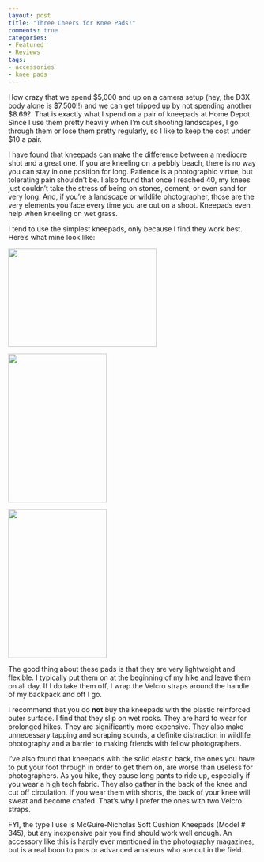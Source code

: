 ```yaml
---
layout: post
title: "Three Cheers for Knee Pads!"
comments: true
categories:
- Featured
- Reviews
tags:
- accessories
- knee pads
---
```

How crazy that we spend $5,000 and up on a camera setup (hey, the D3X body alone is $7,500!!) and we can get tripped up by not spending another $8.69?  That is exactly what I spend on a pair of kneepads at Home Depot. Since I use them pretty heavily when I’m out shooting landscapes, I go through them or lose them pretty regularly, so I like to keep the cost under $10 a pair.

I have found that kneepads can make the difference between a mediocre shot and a great one. If you are kneeling on a pebbly beach, there is no way you can stay in one position for long. Patience is a photographic virtue, but tolerating pain shouldn’t be. I also found that once I reached 40, my knees just couldn’t take the stress of being on stones, cement, or even sand for very long. And, if you’re a landscape or wildlife photographer, those are the very elements you face every time you are out on a shoot. Kneepads even help when kneeling on wet grass.

I tend to use the simplest kneepads, only because I find they work best. Here’s what mine look like:

<a href="http://blog.lesterpickerphoto.com/wp-content/uploads/2010/09/knee-pads-1-of-31.jpg"><img class="size-medium wp-image-566" title="knee pads 1 of 3" src="http://blog.lesterpickerphoto.com/wp-content/uploads/2010/09/knee-pads-1-of-31-300x199.jpg" alt="" width="300" height="199"></a>

<a href="http://blog.lesterpickerphoto.com/wp-content/uploads/2010/09/knee-pads-2-of-31.jpg"><img class="aligncenter size-medium wp-image-567" title="knee pads 2 of 3" src="http://blog.lesterpickerphoto.com/wp-content/uploads/2010/09/knee-pads-2-of-31-199x300.jpg" alt="" width="199" height="300"></a>

<a href="http://blog.lesterpickerphoto.com/wp-content/uploads/2010/09/knee-pads-3-of-31.jpg"><img class="size-medium wp-image-568" title="knee pads 3 of 3" src="http://blog.lesterpickerphoto.com/wp-content/uploads/2010/09/knee-pads-3-of-31-199x300.jpg" alt="" width="199" height="300"></a>

The good thing about these pads is that they are very lightweight and flexible. I typically put them on at the beginning of my hike and leave them on all day. If I do take them off, I wrap the Velcro straps around the handle of my backpack and off I go.

I recommend that you do <strong>not</strong> buy the kneepads with the plastic reinforced outer surface. I find that they slip on wet rocks. They are hard to wear for prolonged hikes. They are significantly more expensive. They also make unnecessary tapping and scraping sounds, a definite distraction in wildlife photography and a barrier to making friends with fellow photographers.

I’ve also found that kneepads with the solid elastic back, the ones you have to put your foot through in order to get them on, are worse than useless for photographers. As you hike, they cause long pants to ride up, especially if you wear a high tech fabric. They also gather in the back of the knee and cut off circulation. If you wear them with shorts, the back of your knee will sweat and become chafed. That’s why I prefer the ones with two Velcro straps.

FYI, the type I use is McGuire-Nicholas Soft Cushion Kneepads (Model # 345), but any inexpensive pair you find should work well enough. An accessory like this is hardly ever mentioned in the photography magazines, but is a real boon to pros or advanced amateurs who are out in the field.
